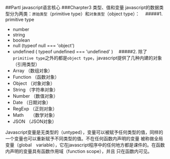 ##PartI javascript语言核心
###Charpter3 类型、值和变量
javascript的数据类型分为两类：`原始类型`（primitive type）和`对象类型`（object type）：　
#####1.  primitive type
   * number
   * string
   * boolean
   * null      (typeof null === 'object')
   * undefined ( typeof undefined === 'undefined' )　
#####2.  除了`primitive type`之外的都是`object type`，javascript提供了几种内建的对象（引用类型） 　
  * Array      （数组对象）
  * Function   （函数对象）
  * Object     （对象对象）
  * String     （字符串对象）
  * Number     （数值对象）
  * Date       （日期对象）
  * RegExp     （正则对象）
  * Math    　 （数学对象）
  * JSON       （JSON对象）

Javascript变量是无类型的（untyped），变量可以被赋予任何类型的值，同样的一个变量也可以重新赋予不同类型的值。不在任何函数内声明的变量
被称做全局变量（global　variable），它在javascript程序中的任何地方都是课件的。在函数内声明的变量具有函数作用域（function scope），并且
只在函数内可见。
